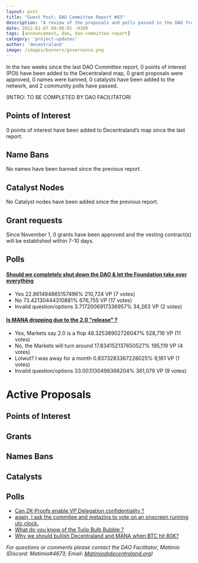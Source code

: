 ```yaml
---
layout: post
title: "Guest Post: DAO Committee Report #83"
description: "A review of the proposals and polls passed in the DAO from November 1 through November 15".
date: 2022-01-07 00:00:01 -0300
tags: [announcement, dao, dao-committee-report]
category: 'project-updates'
author: 'decentraland'
image: /images/banners/governance.png
---
```


In the two weeks since the last DAO Committee report, 0 points of interest (POI) have been added to the Decentraland map, 0 grant proposals were approved, 0 names were banned, 0 catalysts have been added to the network, and 2 community polls have passed.

(INTRO: TO BE COMPLETED BY DAO FACILITATOR)

## Points of Interest
0 points of interest have been added to Decentraland’s map since the last report.


## Name Bans

No names have been banned since the previous report.

## Catalyst Nodes
No Catalyst nodes have been added since the previous report.


## Grant requests
Since November 1, 0 grants have been approved and the vesting contract(s) will be established within 7-10 days.


## Polls

#### [Should we completely shut down the DAO &amp; let the Foundation take over everything](https://governance.decentraland.org/proposal/?id=95bf5058-8f27-49f2-8c62-fe10987da904)

* Yes 22.861494865157496% 210,724 VP (7 votes)
* No 73.42130444310881% 676,755 VP (17 votes)
* Invalid question/options 3.7172006917336957% 34,263 VP (2 votes)


#### [Is MANA dropping due to the 2.0 &#34;release&#34; ?](https://governance.decentraland.org/proposal/?id=8ea46cb9-6931-48b3-84fc-b200837b0cd4)

* Yes, Markets say 2.0 is a flop 48.32538902726047% 528,716 VP (11 votes)
* No, the Markets will turn around 17.834152137650527% 195,119 VP (4 votes)
* Lolwut? I was away for a month 0.8373283367228025% 9,161 VP (1 votes)
* Invalid question/options 33.003130498366204% 361,079 VP (9 votes)



# Active Proposals

## Points of Interest


## Grants


## Names Bans


## Catalysts


## Polls

* [Can ZK-Proofs enable VP Delegation confidentiality ?](https://governance.decentraland.org/proposal/?id=acb59d35-7c20-433d-8882-791c2c12e420)
* [again, I ask the commitee and metazins to vote on an onscreen running utc clock.](https://governance.decentraland.org/proposal/?id=eeddfa59-cd60-453c-98c3-19a7ea148535)
* [What do you know of the Tulip Bulb Bubble ?](https://governance.decentraland.org/proposal/?id=8465995b-d72e-4fc6-ba9a-007b4e836ac8)
* [Why we should bullish Decentraland and MANA when BTC hit 80K?](https://governance.decentraland.org/proposal/?id=f99b5d9b-f1fe-4891-9557-7ac2352e5580)

*For questions or comments please contact the DAO Facilitator, Matimio (Discord: Matimio#4673; Email: [Matimio@decentraland.org](mailto:Matimio@decentraland.org))*